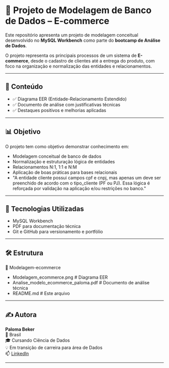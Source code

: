 # 🛒 Projeto de Modelagem de Banco de Dados – E-commerce

Este repositório apresenta um projeto de modelagem conceitual desenvolvido no **MySQL Workbench** como parte do **bootcamp de Análise de Dados**.

O projeto representa os principais processos de um sistema de **E-commerce**, desde o cadastro de clientes até a entrega do produto, com foco na organização e normalização das entidades e relacionamentos.

---

## 📌 Conteúdo

- ✅ Diagrama EER (Entidade-Relacionamento Estendido)
- ✅ Documento de análise com justificativas técnicas
- ✅ Destaques positivos e melhorias aplicadas

---

## 📊 Objetivo

O projeto tem como objetivo demonstrar conhecimento em:

- Modelagem conceitual de banco de dados
- Normalização e estruturação lógica de entidades
- Relacionamentos N:1, 1:1 e N:M
- Aplicação de boas práticas para bases relacionais
- "A entidade cliente possui campos cpf e cnpj, mas apenas um deve ser preenchido de acordo com o tipo_cliente (PF ou PJ). Essa lógica é reforçada por validação na aplicação e/ou restrições no banco."
---

## 🧠 Tecnologias Utilizadas

- MySQL Workbench
- PDF para documentação técnica
- Git e GitHub para versionamento e portfólio

---

## 🛠 Estrutura

📁 Modelagem-ecommerce
- Modelagem_ecommerce.png # Diagrama EER
- Analise_modelo_ecommerce_paloma.pdf # Documento de análise técnica
- README.md # Este arquivo


---

## ✍ Autora

**Paloma Beker**  
📍 Brasil  
🎓 Cursando Ciência de Dados  
💡 Em transição de carreira para área de Dados  
📫 [LinkedIn](https://www.linkedin.com/in/paloma-beker)

---

